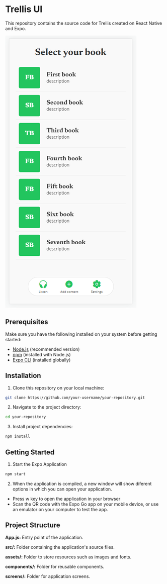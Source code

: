 # Trellis UI
This repository contains the source code for Trellis created on React Native and Expo.

![trellis ui](./assets/trellis_ui.png)

## Prerequisites

Make sure you have the following installed on your system before getting started:

- [Node.js](https://nodejs.org/) (recommended version)
- [npm](https://www.npmjs.com/) (installed with Node.js)
- [Expo CLI](https://docs.expo.dev/workflow/expo-cli/) (installed globally)

## Installation

1. Clone this repository on your local machine:

```bash
git clone https://github.com/your-username/your-repository.git
```

2. Navigate to the project directory:

```bash
cd your-repository
```

3. Install project dependencies:

```bash
npm install
```

## Getting Started

1. Start the Expo Application
```bash
npm start
```
2. When the application is compiled, a new window will show diferent options in which you can open your application. 

- Press w key to open the application in your browser
- Scan the QR code with the Expo Go app on your mobile device, or use an emulator on your computer to test the app.

## Project Structure
**App.js:** Entry point of the application.

**src/:** Folder containing the application's source files.

**assets/:** Folder to store resources such as images and fonts.

**components/:** Folder for reusable components.

**screens/:** Folder for application screens.